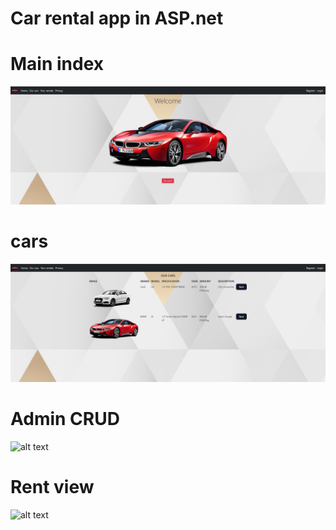 # Car rental app in ASP.net
# Main index
![alt text](https://github.com/JakubW99/car-rental-asp.net/blob/master/cars1.png?raw=true)
# cars
![alt text](https://github.com/JakubW99/car-rental-asp.net/blob/master/cars2.png?raw=true)
# Admin CRUD
![alt text](https://github.com/JakubW99car-rental-asp.net/blob/master/cars3.png?raw=true)
# Rent view
![alt text](https://github.com/JakubW99car-rental-asp.net/blob/master/cars4.png?raw=true)
